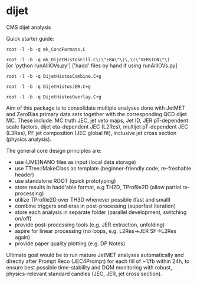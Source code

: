 # dijet
CMS dijet analysis

Quick starter guide:

`root -l -b -q mk_CondFormats.C`

`root -l -b -q mk_DijetHistosFill.C\(\"ERA\"\)\,\(\"VERSION\"\)`  
[or 'python runAllIOVs.py'] ['hadd' files by hand if using runAllIOVs.py]

`root -l -b -q DijetHistosCombine.C+g`

`root -l -b -q DijetHistosJER.C+g`

`root -l -b -q DijetHistosOverlay.C+g`

Aim of this package is to consolidate multiple analyses done with JetMET and ZeroBias primary data sets together with the corresponding QCD dijet MC. These include: MC truth JEC, jet veto maps, Jet ID, JER pT-dependent scale factors, dijet eta-dependent JEC (L2Res), multijet pT-dependent JEC (L3Res), PF jet composition (JEC global fit), inclusive jet cross section (physics analysis).

The general core design principles are:
- use (JME)NANO files as input (local data storage)
- use TTree::MakeClass as template (beginner-friendly code, re-freshable header)
- use standalone ROOT (quick prototyping)
- store results in hadd'able format, e.g TH2D, TProfile2D (allow partial re-processing)
- utilize TProfile2D over TH3D whenever possible (fast and small)
- combine triggers and eras in post-processing (superfast iteration)
- store each analysis in separate folder (parallel development, switching on/off)
- provide post-processing tools (e.g. JER extraction, unfolding)
- aspire for linear processing (no loops, e.g. L2Res->JER SF->L2Res again)
- provide paper quality plotting (e.g. DP Notes)

Ultimate goal would be to run mature JetMET analyses automatically and directly after Prompt Reco (JEC4Prompt) for each fill of ~1/fb within 24h, to ensure best possible time-stability and DQM monitoring with robust, physics-relevant standard candles (JEC, JER, jet cross section).
